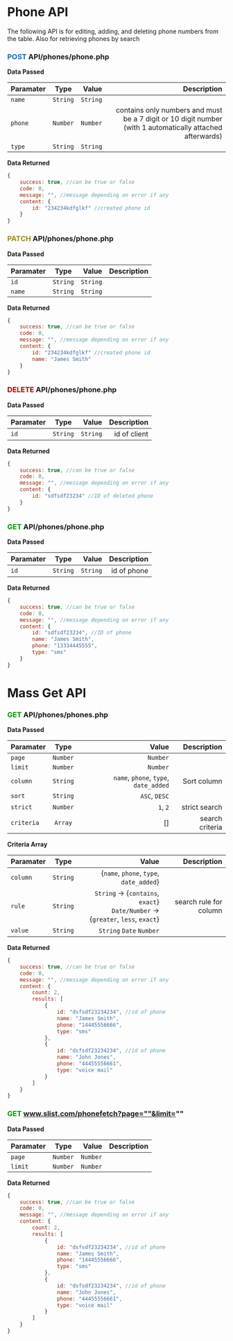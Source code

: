 <style>
    .green-text {
        color: #009602;
    }
    .blue-text {
        color: #006ccc;
    }
    .yellow-text {
        color: #9e8a0e;
    }
    .red-text {
        color: #a50000;
    }
</style>

# Phone API

The following API is for editing, adding, and deleting phone numbers from the table. Also for retrieving phones by search

### <span class="blue-text">POST</span> API/phones/phone.php

**Data Passed** 

| Paramater     | Type           |Value  |Description |
| ------------- |:-------------: |------:|-----------:|
| `name`      | `String`         |`String` |  |
| `phone`      | `Number`        |`Number` | contains only numbers and must be a 7 digit or 10 digit number (with 1 automatically attached afterwards) |
| `type`      | `String`        |`String` |  |



**Data Returned**

```javascript
{
    success: true, //can be true or false
    code: 0, 
    message: "", //message depending on error if any
    content: {
        id: "234234kdfglkf" //created phone id
    }
}
```
### <span class="yellow-text">PATCH</span> API/phones/phone.php

**Data Passed** 

| Paramater     | Type           |Value  |Description |
| ------------- |:-------------: |------:|-----------:|
| `id`      | `String`         |`String` |  |
| `name`      | `String`         |`String` |  |


**Data Returned**

```javascript
{
    success: true, //can be true or false
    code: 0, 
    message: "", //message depending on error if any
    content: {
        id: "234234kdfglkf" //created phone id
        name: "James Smith"
    }
}
```
### <span class="red-text">DELETE</span> API/phones/phone.php

**Data Passed** 

| Paramater     | Type           |Value  |Description |
| ------------- |:-------------: |------:|-----------:|
| `id`      | `String`         |`String` | id of client  |

**Data Returned**

```javascript
{
    success: true, //can be true or false
    code: 0, 
    message: "", //message depending on error if any
    content: {
        id: "sdfsdf23234" //ID of deleted phone
    }
}
```

### <span class="green-text">GET</span> API/phones/phone.php

**Data Passed** 

| Paramater     | Type           |Value  |Description |
| ------------- |:-------------: |------:|-----------:|
| `id`      | `String`         |`String` | id of phone  |

**Data Returned**

```javascript
{
    success: true, //can be true or false
    code: 0, 
    message: "", //message depending on error if any
    content: {
        id: "sdfsdf23234", //ID of phone
        name: "James Smith",
        phone: "13334445555",
        type: "sms"
    }
}
```

# Mass Get API

### <span class="green-text">GET</span> API/phones/phones.php

**Data Passed** 

| Paramater     | Type           |Value  |Description |
| ------------- |:-------------: |------:|-----------:|
| `page`      | `Number`         |`Number` | |
| `limit`      | `Number`         |`Number` | |
| `column`      | `String`         |`name`, `phone`, `type`, `date_added` | Sort column |
| `sort`      | `String`         |`ASC`, `DESC` | |
| `strict`      | `Number`         |`1`, `2` | strict search |
| `criteria`      | `Array`         | [] | search criteria|

**Criteria Array**

| Paramater     | Type           |Value  |Description |
| ------------- |:-------------: |------:|-----------:|
| `column`      | `String`         |{`name`, `phone`, `type`, `date_added`} | |
| `rule`      | `String`         |`String` -> {`contains`, `exact`} <br> `Date/Number` -> {`greater`, `less`, `exact`} | search rule for column |
| `value`      | `String`         |`String` `Date` `Number` |  |

**Data Returned**

```javascript
{
    success: true, //can be true or false
    code: 0, 
    message: "", //message depending on error if any
    content: {
        count: 2,
        results: [
            {
                id: "dsfsdf23234234", //id of phone
                name: "James Smith",
                phone: "14445556666",
                type: "sms"
            },
            {
                id: "dsfsdf23234234", //id of phone
                name: "John Jones",
                phone: "44455556661",
                type: "voice mail"
            }
        ]
    }
}
```

### <span class="green-text">GET</span> www.slist.com/phonefetch?page=""&limit=""

**Data Passed** 

| Paramater     | Type           |Value  |Description |
| ------------- |:-------------: |------:|-----------:|
| `page`      | `Number`         |`Number` | |
| `limit`      | `Number`         |`Number` | |

**Data Returned**

```javascript
{
    success: true, //can be true or false
    code: 0, 
    message: "", //message depending on error if any
    content: {
        count: 2,
        results: [
            {
                id: "dsfsdf23234234", //id of phone
                name: "James Smith",
                phone: "14445556666",
                type: "sms"
            },
            {
                id: "dsfsdf23234234", //id of phone
                name: "John Jones",
                phone: "44455556661",
                type: "voice mail"
            }
        ]
    }
}
```